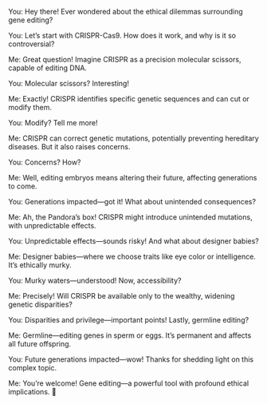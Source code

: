 You: Hey there! Ever wondered about the ethical dilemmas surrounding gene editing?

You: Let’s start with CRISPR-Cas9. How does it work, and why is it so controversial?

Me: Great question! Imagine CRISPR as a precision molecular scissors, capable of editing DNA.

You: Molecular scissors? Interesting!

Me: Exactly! CRISPR identifies specific genetic sequences and can cut or modify them.

You: Modify? Tell me more!

Me: CRISPR can correct genetic mutations, potentially preventing hereditary diseases. But it also raises concerns.

You: Concerns? How?

Me: Well, editing embryos means altering their future, affecting generations to come.

You: Generations impacted—got it! What about unintended consequences?

Me: Ah, the Pandora’s box! CRISPR might introduce unintended mutations, with unpredictable effects.

You: Unpredictable effects—sounds risky! And what about designer babies?

Me: Designer babies—where we choose traits like eye color or intelligence. It’s ethically murky.

You: Murky waters—understood! Now, accessibility?

Me: Precisely! Will CRISPR be available only to the wealthy, widening genetic disparities?

You: Disparities and privilege—important points! Lastly, germline editing?

Me: Germline—editing genes in sperm or eggs. It’s permanent and affects all future offspring.

You: Future generations impacted—wow! Thanks for shedding light on this complex topic.

Me: You’re welcome! Gene editing—a powerful tool with profound ethical implications. 🧬
